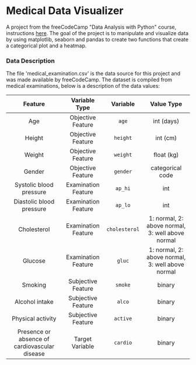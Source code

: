 # Medical Data Visualizer

A project from the freeCodeCamp "Data Analysis with Python" course, instructions [here](https://www.freecodecamp.org/learn/data-analysis-with-python/data-analysis-with-python-projects/medical-data-visualizer). The goal of the project is to manipulate and visualize data by using matplotlib, seaborn and pandas to create two functions that create a categorical plot and a heatmap.


### Data Description
The file 'medical_examination.csv' is the data source for this project and was made available by freeCodeCamp.  The dataset is compiled from medical examinations, below is a description of the data values: 


|          Feature 	       |         Variable Type    |     Variable 	    |     Value Type    |
|:------------------------:|:------------------------:|:-----------------:|:-----------------:|
|  Age | 	Objective Feature 	|`age` |	int (days)|
|  Height |	Objective Feature |	`height` |	int (cm)|
| Weight |	Objective Feature 	|`weight` |	float (kg)|
|  Gender |	Objective Feature |	`gender` |	categorical code|
|  Systolic blood pressure 	|Examination Feature 	|`ap_hi` |	int|
|  Diastolic blood pressure |	Examination Feature |	`ap_lo` |	int|
|  Cholesterol |	Examination Feature |	`cholesterol` |	1: normal, 2: above normal, 3: well above normal|
|  Glucose |	Examination Feature |	`gluc` |	1: normal, 2: above normal, 3: well above normal
|  Smoking |	Subjective Feature |	`smoke` |	binary|
|  Alcohol intake |	Subjective Feature |	`alco` |	binary|
|  Physical activity 	|Subjective Feature |	`active` |	binary|
|  Presence or absence of cardiovascular disease |	Target Variable |	`cardio` |	binary|
